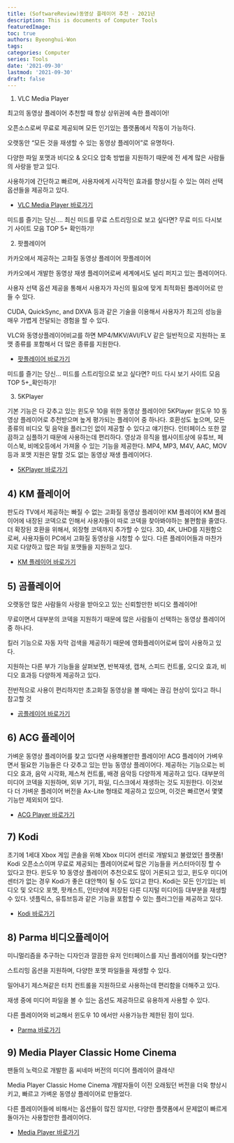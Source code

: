```yaml
---
title: (SoftwareReview)동영상 플레이어 추천 - 2021년
description: This is documents of Computer Tools
featuredImage: 
toc: true
authors: Byeonghui-Won
tags:
categories: Computer
series: Tools
date: '2021-09-30'
lastmod: '2021-09-30'
draft: false
---
```





1) VLC Media Player

최고의 동영상 플레이어 추천할 때 항상 상위권에 속한 플레이어!

오픈소스로써 무료로 제공되며 모든 인기있는 플랫폼에서 작동이 가능하다.

오랫동안 “모든 것을 재생할 수 있는 동영상 플레이어”로 유명하다.

다양한 파일 포맷과 비디오 & 오디오 압축 방법을 지원하기 때문에 전 세계 많은 사람들의 사랑을 받고 있다.

사용하기에 간단하고 빠르며, 사용자에게 시각적인 효과를 향상시킬 수 있는 여러 선택 옵션들을 제공하고 있다.


* [VLC Media Player 바로가기](http://www.videolan.org/vlc/download-windows.html)

미드를 즐기는 당신…. 최신 미드를 무료 스트리밍으로 보고 싶다면?
무료 미드 다시보기 사이트 모음 TOP 5+ 확인하기!

2) 팟플레이어

카카오에서 제공하는 고화질 동영상 플레이어 팟플레이어

카카오에서 개발한 동영상 재생 플레이어로써 세계에서도 널리 퍼지고 있는 플레이어다.

사용자 선택 옵션 제공을 통해서 사용자가 자신의 필요에 맞게 최적화된 플레이어로 만들 수 있다.

CUDA, QuickSync, and DXVA 등과 같은 기술을 이용해서 사용자가 최고의 성능을 매우 가볍게 전달되는 경험을 할 수 있다.

VLC와 동영상플레이어비교를 하면 MP4/MKV/AVI/FLV 같은 일반적으로 지원하는 포맷 종류를 포함해서 더 많은 종류를 지원한다.

* [팟플레이어  바로가기](https://potplayer.daum.net/)

미드를 즐기는 당신… 미드를 스트리밍으로 보고 싶다면?
미드 다시 보기 사이트 모음 TOP 5+_확인하기!

3) 5KPlayer

기본 기능은 다 갖추고 있는 윈도우 10을 위한 동영상 플레이어!
5KPlayer
윈도우 10 동영상 플레이어로 추천받으며 높게 평가되는 플레이어 중 하나다.
호환성도 높으며, 모든 종류의 비디오 및 음악을 플러그인 없이 제공할 수 있다고 얘기한다.
인터페이스 또한 깔끔하고 심플하기 때문에 사용하는데 편리하다.
영상과 뮤직을 웹사이트상에 유튜브, 페이스북, 비메오등에서 가져올 수 있는 기능을 제공한다.
MP4, MP3, M4V, AAC, MOV등과 포맷 지원은 말할 것도 없는 동영상 재생 플레이어다.

* [5KPlayer  바로가기](https://www.5kplayer.com/)




## 4) KM 플레이어
판도라 TV에서 제공하는 빠질 수 없는 고화질 동영상 플레이어!
KM 플레이어
KM 플레이어에 내장된 코덱으로 인해서 사용자들이 따로 코덱을 찾아봐야하는 불편함을 줄였다.
더 확장된 호환을 위해서, 외장형 코덱까지 추가할 수 있다.
3D, 4K, UHD를 지원함으로써, 사용자들이 PC에서 고화질 동영상을 시청할 수 있다.
다른 플레이어들과 마찬가지로 다양하고 많은 파일 포맷들을 지원하고 있다.


* [KM 플레이어  바로가기](https://www.kmplayer.com/home)

## 5) 곰플레이어

오랫동안 많은 사람들의 사랑을 받아오고 있는 신뢰할만한 비디오 플레이어!

무료이면서 대부분의 코덱을 지원하기 때문에 많은 사람들이 선택하는 동영상 플레이어 중 하나다.

킬러 기능으로 자동 자막 검색을 제공하기 때문에 영화플레이어로써 많이 사용하고 있다.

지원하는 다른 부가 기능들을 살펴보면, 반복재생, 캡쳐, 스피드 컨트롤, 오디오 효과, 비디오 효과등 다양하게 제공하고 있다.

전반적으로 사용이 편리하지만 초고화질 동영상을 볼 때에는 끊김 현상이 있다고 하니 참고할 것

* [곰플레이어  바로가기](https://www.gomlab.com/)


## 6) ACG 플레이어
가벼운 동영상 플레이어를 찾고 있다면 사용해볼만한 플레이어!
ACG 플레이어
가벼우면서 필요한 기능들은 다 갖추고 있는 만능 동영상 플레이어다.
제공하는 기능으로는 비디오 효과, 음악 시각화, 제스쳐 컨트롤, 배경 음악등 다양하게 제공하고 있다.
대부분의 미디어 코덱을 지원하며, 외부 기기, 파일, 디스크에서 재생하는 것도 지원한다.
이것보다 더 가벼운 플레이어 버전을 Ax-Lite 형태로 제공하고 있으며, 이것은 빠르면서 몇몇 기능만 제외되어 있다.


* [ACG Player 바로가기](https://acg-player.en.softonic.com/)


## 7) Kodi
초기에 1세대 Xbox 게임 콘솔을 위해 Xbox 미디어 센터로 개발되고 불렸었던 플랫폼!
Kodi
오픈소스이며 무료로 제공되는 플레이어로써 많은 기능들을 커스터마이징 할 수 있다고 한다.
윈도우 10 동영상 플레이어 추천으로도 많이 거론되고 있고, 윈도우 미디어 센터가 없는 경우 Kodi가 좋은 대안책이 될 수도 있다고 한다.
Kodi는 모든 인기있는 비디오 및 오디오 포맷, 팟캐스트, 인터넷에 저장된 다른 디지털 미디어등 대부분을 재생할 수 있다.
넷플릭스, 유튜브등과 같은 기능을 포함할 수 있는 플러그인을 제공하고 있다.

* [Kodi  바로가기](https://kodi.tv/)



## 8) Parma 비디오플레이어

미니멀리즘을 추구하는 디자인과 깔끔한 유저 인터페이스를 지닌 플레이어를 찾는다면?

스트리밍 옵션을 지원하며, 다양한 포맷 파일들을 재생할 수 있다.

밀어내기 제스쳐같은 터치 컨트롤을 지원하므로 사용하는데 편리함을 더해주고 있다.

재생 중에 미디어 파일을 볼 수 있는 옵션도 제공하므로 유용하게 사용할 수 있다.

다른 플레이어와 비교해서 윈도우 10 에서만 사용가능한 제한된 점이 있다.

* [Parma  바로가기](https://www.microsoft.com/en-in/p/parma-video-player/9nblggh4qg1r?activetab=pivot:overviewtab)


## 9) Media Player Classic Home Cinema

팬들의 노력으로 개발한 홈 씨네마 버전의 미디어 플레이어 클래식!

Media Player Classic Home Cinema
개발자들이 이전 오래됬던 버전을 더욱 향상시키고, 빠르고 가벼운 동영상 플레이어로 만들었다.

다른 플레이어들에 비해서는 옵션들이 많진 않지만, 다양한 플랫폼에서 문제없이 빠르게 돌아가는 사용할만한 플레이어다.

* [Media Player  바로가기](https://mpc-hc.org/)
